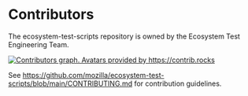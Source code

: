 # Contributors

The ecosystem-test-scripts repository is owned by the Ecosystem Test Engineering Team.

<a href="https://github.com/mozilla/ecosystem-test-scripts/graphs/contributors"><img src="https://contrib.rocks/image?repo=mozilla/ecosystem-test-scripts" alt="Contributors graph. Avatars provided by https://contrib.rocks"></a>

See <https://github.com/mozilla/ecosystem-test-scripts/blob/main/CONTRIBUTING.md> for contribution guidelines.
